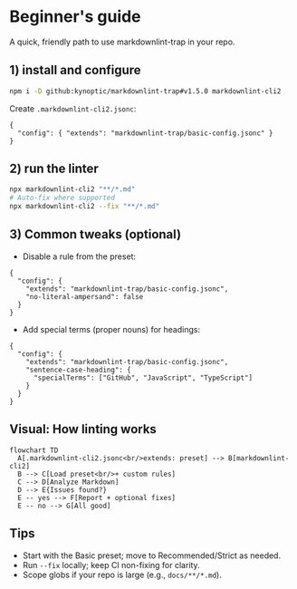 # Beginner's guide

A quick, friendly path to use markdownlint-trap in your repo.

## 1) install and configure

```bash
npm i -D github:kynoptic/markdownlint-trap#v1.5.0 markdownlint-cli2
```

Create `.markdownlint-cli2.jsonc`:

```jsonc
{
  "config": { "extends": "markdownlint-trap/basic-config.jsonc" }
}
```

## 2) run the linter

```bash
npx markdownlint-cli2 "**/*.md"
# Auto-fix where supported
npx markdownlint-cli2 --fix "**/*.md"
```

## 3) Common tweaks (optional)

- Disable a rule from the preset:

```jsonc
{
  "config": {
    "extends": "markdownlint-trap/basic-config.jsonc",
    "no-literal-ampersand": false
  }
}
```

- Add special terms (proper nouns) for headings:

```jsonc
{
  "config": {
    "extends": "markdownlint-trap/basic-config.jsonc",
    "sentence-case-heading": {
      "specialTerms": ["GitHub", "JavaScript", "TypeScript"]
    }
  }
}
```

## Visual: How linting works

```mermaid
flowchart TD
  A[.markdownlint-cli2.jsonc<br/>extends: preset] --> B[markdownlint-cli2]
  B --> C[Load preset<br/>+ custom rules]
  C --> D[Analyze Markdown]
  D --> E{Issues found?}
  E -- yes --> F[Report + optional fixes]
  E -- no --> G[All good]
```

## Tips

- Start with the Basic preset; move to Recommended/Strict as needed.
- Run `--fix` locally; keep CI non-fixing for clarity.
- Scope globs if your repo is large (e.g., `docs/**/*.md`).
